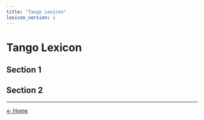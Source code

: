 ```yaml
---
title: "Tango Lexicon"
lexicon_version: 1
---
```


# Tango Lexicon

## Section 1

## Section 2


---


[&larr; Home](../index.html)
